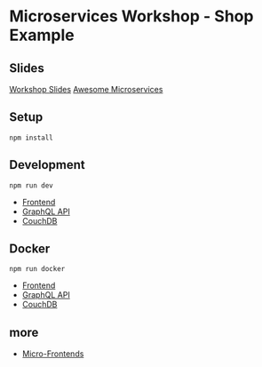 # Microservices Workshop - Shop Example

## Slides

[Workshop Slides](packages/docs/microservices.pdf)
[Awesome Microservices](https://github.com/mfornos/awesome-microservices)

## Setup

```
npm install
```

## Development

```
npm run dev
```

- [Frontend](http://localhost:4000)
- [GraphQL API](http://localhost:3000)
- [CouchDB](http://couchdb.localhost/_utils/)

## Docker

```
npm run docker
```

- [Frontend](http://frontend.localhost)
- [GraphQL API](http://graphql.localhost)
- [CouchDB](http://couchdb.localhost/_utils/)

## more

- [Micro-Frontends](https://github.com/MikeBild/introduction-micro-frontends)